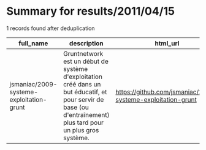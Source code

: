 
# Summary for results/2011/04/15
    
1 records found after deduplication

| full_name | description | html_url | matched_list | matched_count | pushed_at | size | stargazers_count | language | forks_count |
|------------------------------------------|----------------------------------------------------------------------------------------------------------------------------------------------------------------|-------------------------------------------------------------|----------------|-----------------|---------------------------|--------|--------------------|------------|---------------|
| jsmaniac/2009-systeme-exploitation-grunt | Gruntnetwork est un début de système d'exploitation créé dans un but éducatif, et pour servir de base (ou d'entraînement) plus tard pour un plus gros système. | https://github.com/jsmaniac/2009-systeme-exploitation-grunt | ['exploit'] | 1 | 2011-04-15 00:25:00+00:00 | 308 | 1 | C | 0 |

